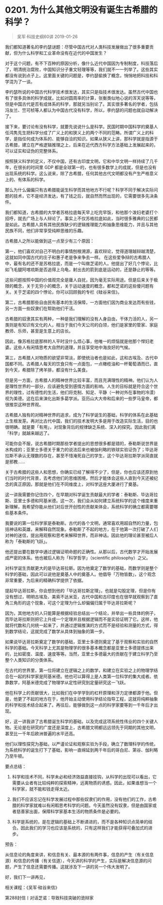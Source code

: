 # 0201. 为什么其他文明没有诞生古希腊的科学？
> 吴军·科技史纲60讲
2019-01-26

我们都知道著名的李约瑟谜题：尽管中国古代对人类科技发展做出了很多重要贡献，但为什么科学和工业革命没有在近代的中国发生？

对于这个问题，有不下百种的原因分析，像什么近代中国因为专制制度，科技落后了，明清统治腐败，中国知识分子重文轻理等等，我们就不一一列举了。这些其实都没有说到点子上。这里面关键的问题是，李约瑟偷换了概念，悄悄地把科技和科学混为了一谈。

李约瑟所说的中国古代科学技术很发达，其实只是指技术很发达。虽然古代中国也有了很多具体的科学成就，比如对圆周率的计算，张衡类似地心说的浑天说等等，但是中国古代是否有成体系的科学，那就另当别论了。其实很多著名的学者，包括冯友兰、竺可桢等人都认为中国古代没有科学，所以，李约瑟的问题也就自动解决了。

接下来，要讨论有没有科学，就要先说说什么是科学。民国时期中国科学的奠基人任鸿隽先生把科学分成了广义上的和狭义上的两个不同的范畴。所谓广义上的科学，是指任何成为体系的、能够自洽的知识。如果从狭义上讲，那科学就是指源于古希腊，建立在严格逻辑推理之上，后来在近代西方科学方法基础上发展起来的，可以证实和证伪的完整体系。

按照狭义科学的定义，不仅中国，还有古印度文明，它和中华文明一样持续了几千年，在很长的时间里 GDP 都是全球第一的，也有很多数学上的成就，但是也没有出现系统的科学。这么说来，除了古希腊，任何其他古代文明都没有产生严格意义上的、有体系的科学。

那么为什么偏偏只有古希腊能诞生科学而其他地方不行呢？科学不同于解决实际问题的技术，它不是经济发达，有了钱之后，就自然而然出现的，它需要很多先决条件。

我们都知道，古希腊的大学者苏格拉底每天早上吃完早饭，和他那个泼妇老婆打个招呼，就去广场上与人辩论了。事实上不仅苏格拉底如此，当时很多雅典的公民都是如此。古希腊人具有其他民族缺少的逻辑推理能力和抽象思维能力，并且与其他民族不同，他们非常享受纯粹思维的乐趣。

古希腊人之所以能做到这一点至少有三个原因：

第一，他们喜欢对自己不明白的事情刨根溯源，喜欢辩论，觉得道理越辩越清楚，这就如同中国古代的庄子和惠子老是争来争去一样。
在这些爱争辩的古希腊人中，最有名的还不是苏格拉底，而是一个叫做芝诺的人。他提出了好几个悖论，比如飞毛腿阿喀琉斯是否追得上乌龟，射出去的箭到底是运动的，还是静止的等等。

这些问题按照中国的价值观完全是庸人自扰，因为毫无实际用途。但是后来关于极限的概念，关于无穷小的概念，关于运动速度的概念，都和芝诺的这些傻问题有关。关于芝诺的四个悖论，你可以回顾我的专栏《硅谷来信》。

第二，古希腊那些自由民有基本的生活保障，一方面他们因为商业发达而有些钱，另一方面一些奴隶们在帮助他们干活。

古希腊的奴隶其实有两种，一种是我们理解的没有人身自由，干体力活的人，另一类则是有知识有文化的人，相当于我们今天公司的白领，他们是家里的管家、家庭教师、乐师，甚至是生意上的店长。

因此，像苏格拉底那样的人平时没什么烦心事，他唯一的烦恼就是他那个悍妇老婆。这些人有闲情思考大自然的道理，并且享受地中海良好的气候。

第三，古希腊人对物质的欲望非常淡，即使统治者也是如此，这和古埃及、古代中国都不同。古希腊人每天的饮食只有一点面包，一点橄榄油和一杯葡萄酒而已，直到今天，希腊除了烤羊排，都没有什么美食。

但是另一方面，古希腊人的精神世界比较丰富，而且充满理性的精神。他们认为人是理性世界的一部分，应该避免受到感情方面的影响。人生的目标就是符合这个世界的理性，过有德性的生活，他们将克制、知足、平静（一种对外在事物的冷漠）视为美德。这在后来演化出斯多葛学派。亚历山大大帝和后来的一些罗马皇帝，都很推崇这种世界观。

古希腊人独有的对精神世界的追求，成为了科学诞生的基础，科学的体系在此基础上生根发芽。再对比古代中国，我们的技术发明大多是用于改造实际生活，目的也很明确，就是要「有用」，对现象背后的规律缺乏系统、深入的探究。因此我们离「科学」就越来越远了。

可能你会不服，说古希腊时期那些学者提出的思想很多都是错的，泰勒斯说世界是水构成的；亚里士多德关于重力的说法后来也被伽利略的铁球实验证伪了；毕达哥拉斯不承认无理数的存在，甚至不惜淹死自己的学生，这个毕达哥拉斯学派简直就是邪教……

关于古希腊的这些人和思想，你确实已经了解得不少了，但是，你也应该还原到他们当时的时代背景，去考虑他们的思维困境，然后才能体会这些人直到今天还被纪念的真正原因，那就是他们在不同维度上，对科学这座大厦进行了奠基。

这一讲我需要你记住四个，在早期对科学诞生贡献最大的学者：泰勒斯、毕达哥拉斯、亚里士多德和阿基米德。这一次，我们会从如何建立系统科学的这个维度来重新理解，我希望你能从他们对后世开创性的贡献来体会，系统科学的确立都需要哪些基本条件。

我要说的第一位科学家是泰勒斯。古代的各个文明，通常喜欢用超自然的力量，包括神话和英雄，来解释自然现象。泰勒斯了不起的地方，在于他第一次打破了人们对神的迷信，提出用观察和思考来解释世界，而非神话。因此他的理论甚至被后人称为「泰勒斯的飞跃」。

他还提出要在数学中通过逻辑证明命题的正确性。从那以后，古代数学才开始发展成严密的体系。他也被后人称为「科学哲学」（scientific philosophy）之父。

对科学诞生贡献更大的是毕达哥拉斯。因为他奠定了数学的基础，而数学则是整个科学的基础，因此可以说他是奠基人中的奠基人。他倡导「万物皆数」，这个观念非常重要，为后来的精确科学提供了依据。

提起毕达哥拉斯，你会想到他的「毕达哥拉斯定理」，也就是勾股定理，但是你有没有想过，明明古埃及、美索不达米亚，古代中国和古印度也在很早就观察到了直角三角形的这个现象，可这个定理为什么却偏偏归属于毕达哥拉斯呢？

因为，其他地方的人只能算是根据经验总结出一个结论，并举出一些具体的例子，而毕达哥拉斯则把它上升成一个定理并且根据逻辑而不是实验证明了它。这样，他就将代数和几何统一起来了，并通过逻辑推演的方式而不是经验和测量的方式，得到数学结论，这就完成了数学从具体到抽象的第一步。

如果说毕达哥拉斯奠定了数学的基础，亚里士多德则奠定了基于观察和实验的自然科学的基础。今天科学上尤其是物理学的很多基本概念都是亚里士多德提炼出来的，比如密度、温度、速度等等。当然，亚里士多德最大的贡献在于建立科学乃至整个人类知识的分类体系。

在古代的世界里，第一位将建立在逻辑之上的数学，和建立在实验之上的物理学结合在一起的科学家是阿基米德。他也可以算得上是人类第一位科学的集大成者。依靠数学，阿基米德完成了物理学从定性研究到定量研究这一飞跃。

他在科学上的贡献很大，比如我们在中学学到的杠杆原理和浮力定律都源于他。但是，他更了不起的地方在于，他开始主动使用科学结论指导工程，这就将纯粹抽象的科学和技术结合起来了。再往后，能够做到这一点的科学家要等到一千年后才出现。

好，这一讲我讲了古希腊诞生科学的基础，以及完成这项系统性伟业的四个关键人物。无论是在研究的广度还是深度上，古希腊文明都远远领先于同期的其他文明，甚至比一千年后欧洲普遍的水平还高。

他们以理性探究为基础，以严谨论证和观察实验为手段，确立了数理科学的传统，为系统科学的诞生打下了基础，影响一直绵延到两千年后的哥白尼、第谷、伽利略乃至牛顿。

要点总结：

1. 科学和技术不同，科学未必和经济效益直接挂钩，从科学的出现可以看出，它需要从业者有比较纯粹的探索精神，远离物质的诱惑。因此，如果谁想当一个科学家，就不能和钱走得太近。

2. 我们不应该忘记在科学发展过程中那些奴隶们的作用，没有他们的工作，古希腊的科学家就难以有闲暇思考科学的问题。今天虽然没有奴隶，但是由国家或者慈善家出面，保障科学家基本生活的物质条件是必要的。

3. 科学是系统的，是在逻辑的基础上不断递进的，而不是各种知识点简单的结合。因此我们的学习也应该是系统的，只有这样我们才能获得可叠加式的进步。

预告：

从信息论的角度来讲，和信息有关、最本源的有两件事，信息的产生（有关信息源）和信息的传播（有关信道），今天讲的科学的产生，实际是解决信息源的问题，产生了信息还需要传播。这就涉及下一讲的另一个伟大发明了。

好，我们下一讲再见，

相关课程：《吴军·硅谷来信》

第288封信丨对话芝诺：导致科技突破的诡辩家